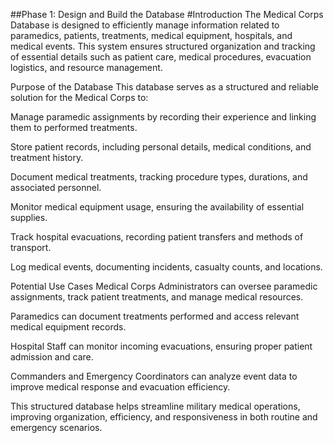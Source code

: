 ##Phase 1: Design and Build the Database
#Introduction
The Medical Corps Database is designed to efficiently manage information related to paramedics, patients, treatments, medical equipment, hospitals, and medical events. This system ensures structured organization and tracking of essential details such as patient care, medical procedures, evacuation logistics, and resource management.

Purpose of the Database
This database serves as a structured and reliable solution for the Medical Corps to:

Manage paramedic assignments by recording their experience and linking them to performed treatments.

Store patient records, including personal details, medical conditions, and treatment history.

Document medical treatments, tracking procedure types, durations, and associated personnel.

Monitor medical equipment usage, ensuring the availability of essential supplies.

Track hospital evacuations, recording patient transfers and methods of transport.

Log medical events, documenting incidents, casualty counts, and locations.

Potential Use Cases
Medical Corps Administrators can oversee paramedic assignments, track patient treatments, and manage medical resources.

Paramedics can document treatments performed and access relevant medical equipment records.

Hospital Staff can monitor incoming evacuations, ensuring proper patient admission and care.

Commanders and Emergency Coordinators can analyze event data to improve medical response and evacuation efficiency.

This structured database helps streamline military medical operations, improving organization, efficiency, and responsiveness in both routine and emergency scenarios.

